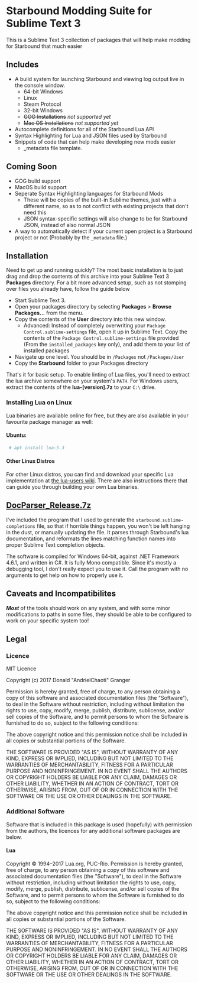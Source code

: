 # Starbound Modding Suite for Sublime Text 3
This is a Sublime Text 3 collection of packages that will help make modding for
Starbound that much easier

## Includes
- A build system for launching Starbound and viewing log output live in the console window.
	- 64-bit Windows
	- Linux
	- Steam Protocol
	- 32-bit Windows
	- ~~GOG Installations~~ *not supported yet*
	- ~~Mac OS Installations~~ *not supported yet*
- Autocomplete definitions for all of the Starbound Lua API
- Syntax Highlighting for Lua and JSON files used by Starbound
- Snippets of code that can help make developing new mods easier
	- \_metadata file template.

## Coming Soon
- GOG build support
- MacOS build support
- Seperate Syntax Highlighting languages for Starbound Mods
	- These will be copies of the built-in Sublime themes, just with a different name, so as to not
	conflict with existing projects that don't need this
	- JSON syntax-specific settings will also change to be for Starbound JSON, instead of also normal JSON
- A way to automatically detect if your current open project is a Starbound project or not (Probably by the `_metadata` file.)


## Installation
Need to get up and running quickly? The most basic installation is to just drag and drop the contents of this archive into your Sublime Text 3 **Packages** directory. For a bit more advanced setup, such as not stomping over files you already have, follow the guide below

- Start Sublime Text 3.
- Open your packages directory by selecting **Packages** > **Browse Packages...** from the menu.
- Copy the contents of the **User** directory into this new window.
	- Advanced: Instead of completely overwriting your `Package Control.sublime-settings` file, open it up in Sublime Text. Copy the contents of the `Package Control.sublime-settings` file provided (From the `installed_packages` key only), and add them to your list of installed packages
- Navigate up one level. You should be in `/Packages` not `/Packages/User`
- Copy the **Starbound** folder to your Packages directory

That's it for basic setup. To enable linting of Lua files, you'll need to extract the lua archive somewhere on your system's `PATH`. For Windows users, extract the contents of the **lua-[version].7z** to your `C:\` drive.

### Installing Lua on Linux
Lua binaries are available online for free, but they are also available in your
favourite package manager as well:

#### Ubuntu:
```bash
 # apt install lua-5.3
```

#### Other Linux Distros
For other Linux distros, you can find and download your specific Lua implementation at [the lua-users wiki](http://lua-users.org/wiki/LuaBinaries). There are also instructions there that can guide you through building your own Lua binaries.

## [DocParser_Release.7z](https://github.com/AndrielChaoti/docparser)
I've included the program that I used to generate the `starbound.sublime-completions` file, so that if horrible things happen, you won't be left hanging in the dust, or manually updating the file. It parses through Starbound's lua documentation, and reformats the lines matching function names into proper Sublime Text completion objects.

The software is compiled for Windows 64-bit, against .NET Framework 4.6.1, and written in C#. It is fully Mono compatible. Since it's mostly a debugging tool, I don't really expect you to use it. Call the program with no arguments to get help on how to properly use it.

## Caveats and Incompatibilites
***Most*** of the tools should work on any system, and with some minor modifications to paths in some files, they should be able to be configured to work on your specific system too!

## Legal
### Licence
MIT Licence

Copyright (c) 2017 Donald "AndrielChaoti" Granger

Permission is hereby granted, free of charge, to any person obtaining a copy of this software and associated documentation files (the "Software"), to deal in the Software without restriction, including without limitation the rights to use, copy, modify, merge, publish, distribute, sublicense, and/or sell copies of the Software, and to permit persons to whom the Software is furnished to do so, subject to the following conditions:

The above copyright notice and this permission notice shall be included in all copies or substantial portions of the Software.

THE SOFTWARE IS PROVIDED "AS IS", WITHOUT WARRANTY OF ANY KIND, EXPRESS OR IMPLIED, INCLUDING BUT NOT LIMITED TO THE WARRANTIES OF MERCHANTABILITY, FITNESS FOR A PARTICULAR PURPOSE AND NONINFRINGEMENT. IN NO EVENT SHALL THE AUTHORS OR COPYRIGHT HOLDERS BE LIABLE FOR ANY CLAIM, DAMAGES OR OTHER LIABILITY, WHETHER IN AN ACTION OF CONTRACT, TORT OR OTHERWISE, ARISING FROM, OUT OF OR IN CONNECTION WITH THE SOFTWARE OR THE USE OR OTHER DEALINGS IN THE SOFTWARE.

### Additional Software
Software that is included in this package is used (hopefully) with permission from the authors, the licences for any additional software packages are below.
#### Lua
Copyright © 1994–2017 Lua.org, PUC-Rio.
Permission is hereby granted, free of charge, to any person obtaining a copy of this software and associated documentation files (the "Software"), to deal in the Software without restriction, including without limitation the rights to use, copy, modify, merge, publish, distribute, sublicense, and/or sell copies of the Software, and to permit persons to whom the Software is furnished to do so, subject to the following conditions:

The above copyright notice and this permission notice shall be included in all copies or substantial portions of the Software.

THE SOFTWARE IS PROVIDED "AS IS", WITHOUT WARRANTY OF ANY KIND, EXPRESS OR IMPLIED, INCLUDING BUT NOT LIMITED TO THE WARRANTIES OF MERCHANTABILITY, FITNESS FOR A PARTICULAR PURPOSE AND NONINFRINGEMENT. IN NO EVENT SHALL THE AUTHORS OR COPYRIGHT HOLDERS BE LIABLE FOR ANY CLAIM, DAMAGES OR OTHER LIABILITY, WHETHER IN AN ACTION OF CONTRACT, TORT OR OTHERWISE, ARISING FROM, OUT OF OR IN CONNECTION WITH THE SOFTWARE OR THE USE OR OTHER DEALINGS IN THE SOFTWARE.
